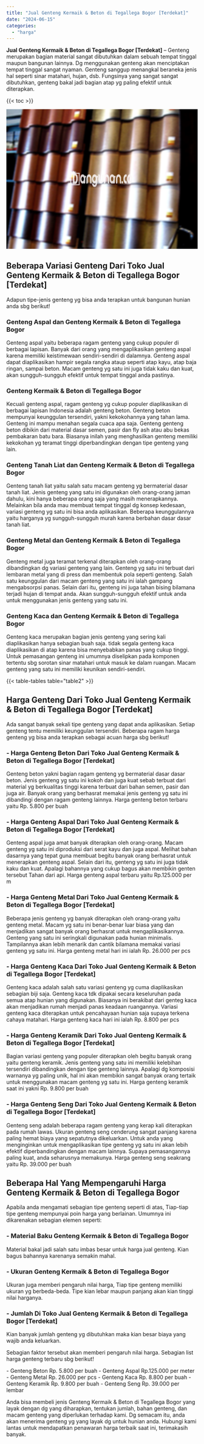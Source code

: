 ```yaml
---
title: "Jual Genteng Kermaik & Beton di Tegallega Bogor [Terdekat]"
date: "2024-06-15"
categories: 
  - "harga"
---
```


**Jual Genteng Kermaik & Beton di Tegallega Bogor \[Terdekat\]** – Genteng merupakan bagian material sangat dibutuhkan dalam sebuah tempat tinggal maupun bangunan lainnya. Dg menggunakan genteng akan menciptakan tempat tinggal sangat nyaman. Genteng sanggup menangkal beraneka jenis hal seperti sinar matahari, hujan, dsb. Fungsinya yang sangat sangat dibutuhkan, genteng bakal jadi bagian atap yg paling efektif untuk diterapkan.

{{< toc >}}

![Jual Genteng Kermaik & Beton di Tegallega Bogor [Terdekat]](/images/genteng-minimalis-murah14.png)

## Beberapa Variasi Genteng Dari Toko Jual Genteng Kermaik & Beton di Tegallega Bogor \[Terdekat\]

Adapun tipe-jenis genteng yg bisa anda terapkan untuk bangunan hunian anda sbg berikut!

### Genteng Aspal dan Genteng Kermaik & Beton di Tegallega Bogor

Genteng aspal yaitu beberapa ragam genteng yang cukup populer di berbagai lapisan. Banyak dari orang yang mengaplikasikan genteng aspal karena memiliki keistimewaan sendiri-sendiri di dalamnya. Genteng aspal dapat diaplikasikan hampir segala rangka ataup seperti atap kayu, atap baja ringan, sampai beton. Macam genteng yg satu ini juga tidak kaku dan kuat, akan sungguh-sungguh efektif untuk tempat tinggal anda pastinya.

### Genteng Kermaik & Beton di Tegallega Bogor

Kecuali genteng aspal, ragam genteng yg cukup populer diaplikasikan di berbagai lapisan Indonesia adalah genteng beton. Genteng beton mempunyai keunggulan tersendiri, yakni kekokohannya yang tahan lama. Genteng ini mampu menahan segala cuaca apa saja. Genteng genteng beton dibikin dari material dasar semen, pasir dan fly ash atau abu bekas pembakaran batu bara. Biasanya inilah yang menghasilkan genteng memiliki kekokohan yg teramat tinggi diperbandingkan dengan tipe genteng yang lain.

### Genteng Tanah Liat dan Genteng Kermaik & Beton di Tegallega Bogor

Genteng tanah liat yaitu salah satu macam genteng yg bermaterial dasar tanah liat. Jenis genteng yang satu ini digunakan oleh orang-orang jaman dahulu, kini hanya beberapa orang saja yang masih menerapkannya. Melainkan bila anda mau membuat tempat tinggal dg konsep kedesaan, variasi genteng yg satu ini bisa anda aplikasikan. Beberapa keunggulannya yaitu harganya yg sungguh-sungguh murah karena berbahan dasar dasar tanah liat.

### Genteng Metal dan Genteng Kermaik & Beton di Tegallega Bogor

Genteng metal juga teramat terkenal diterapkan oleh orang-orang dibandingkan dg variasi genteng yang lain. Genteng yg satu ini terbuat dari lembaran metal yang di press dan membentuk pola seperti genteng. Salah satu keunggulan dari macam genteng yang satu ini ialah gampang mengabsorpsi panas. Selain dari itu, genteng ini juga tahan bising bilamana terjadi hujan di tempat anda. Akan sungguh-sungguh efektif untuk anda untuk menggunakan jenis genteng yang satu ini.

### Genteng Kaca dan Genteng Kermaik & Beton di Tegallega Bogor

Genteng kaca merupakan bagian jenis genteng yang sering kali diaplikasikan hanya sebagian buah saja. tidak segala genteng kaca diaplikasikan di atap karena bisa menyebabkan panas yang cukup tinggi. Untuk pemasangan genteng ini umumnya diselipkan pada komponen tertentu sbg sorotan sinar matahari untuk masuk ke dalam ruangan. Macam genteng yang satu ini memiliki keunikan sendiri-sendiri.

{{< table-tables table="table2" >}}

## Harga Genteng Dari Toko Jual Genteng Kermaik & Beton di Tegallega Bogor \[Terdekat\]

Ada sangat banyak sekali tipe genteng yang dapat anda aplikasikan. Setiap genteng tentu memiliki keunggulan tersendiri. Beberapa ragam harga genteng yg bisa anda terapkan sebagai acuan harga sbg berikut!

### \- Harga Genteng Beton Dari Toko Jual Genteng Kermaik & Beton di Tegallega Bogor \[Terdekat\]

Genteng beton yakni bagian ragam genteng yg bermaterial dasar dasar beton. Jenis genteng yg satu ini kokoh dan juga kuat sebab terbuat dari material yg berkualitas tinggi karena terbuat dari bahan semen, pasir dan juga air. Banyak orang yang berhasrat memakai jenis genteng yg satu ini dibandingi dengan ragam genteng lainnya. Harga genteng beton terbaru yaitu Rp. 5.800 per buah

### \- Harga Genteng Aspal Dari Toko Jual Genteng Kermaik & Beton di Tegallega Bogor \[Terdekat\]

Genteng aspal juga amat banyak diterapkan oleh orang-orang. Macam genteng yg satu ini diproduksi dari serat kayu dan juga aspal. Melihat bahan dasarnya yang tepat guna membuat begitu banyak orang berhasrat untuk menerapkan genteng aspal. Selain dari itu, genteng yg satu ini juga tidak kaku dan kuat. Apalagi bahannya yang cukup bagus akan membikin genten tersebut Tahan dari api. Harga genteng aspal terbaru yaitu Rp.125.000 per m

### \- Harga Genteng Metal Dari Toko Jual Genteng Kermaik & Beton di Tegallega Bogor \[Terdekat\]

Beberapa jenis genteng yg banyak diterapkan oleh orang-orang yaitu genteng metal. Macam yg satu ini benar-benar luar biasa yang dan menjadikan sangat banyak orang berhasrat untuk mengaplikasikannya. Genteng yang satu ini seringkali digunakan pada hunian minimalis. Tampilannya akan lebih menarik dan cantik bilamana memakai variasi genteng yg satu ini. Harga genteng metal hari ini ialah Rp. 26.000 per pcs

### \- Harga Genteng Kaca Dari Toko Jual Genteng Kermaik & Beton di Tegallega Bogor \[Terdekat\]

Genteng kaca adalah salah satu variasi genteng yg cuma diaplikasikan sebagian biji saja. Genteng kaca tdk dipakai secara keseluruhan pada semua atap hunian yang digunakan. Biasanya ini berakibat dari genteg kaca akan menjadikan rumah menjadi panas keadaan ruangannya. Variasi genteng kaca diterapkan untuk pencahayaan hunian saja supaya terkena cahaya matahari. Harga genteng kaca hari ini ialah Rp. 8.800 per pcs

### \- Harga Genteng Keramik Dari Toko Jual Genteng Kermaik & Beton di Tegallega Bogor \[Terdekat\]

Bagian variasi genteng yang populer diterapkan oleh begitu banyak orang yaitu genteng keramik. Jenis genteng yang satu ini memiliki kelebihan tersendiri dibandingkan dengan tipe genteng lainnya. Apalagi dg komposisi warnanya yg paling unik, hal ini akan membikin sangat banyak orang tertaik untuk menggunakan macam genteng yg satu ini. Harga genteng keramik saat ini yakni Rp. 9.800 per buah

### \- Harga Genteng Seng Dari Toko Jual Genteng Kermaik & Beton di Tegallega Bogor \[Terdekat\]

Genteng seng adalah beberapa ragam genteng yang kerap kali diterapkan pada rumah lawas. Ukuran genteng seng cenderung sangat panjang karena paling hemat biaya yang sepatutnya dikeluarkan. Untuk anda yang menginginkan untuk mengaplikasikan tipe genteng yg satu ini akan lebih efektif diperbandingkan dengan macam lainnya. Supaya pemasangannya paling kuat, anda seharusnya memakunya. Harga genteng seng seakrang yaitu Rp. 39.000 per buah

## Beberapa Hal Yang Mempengaruhi Harga Genteng Kermaik & Beton di Tegallega Bogor

Apabila anda mengamati sebagian tipe genteng seperti di atas, Tiap-tiap tipe genteng mempunyai poin harga yang berlainan. Umumnya ini dikarenakan sebagian elemen seperti:

### \- Material Baku Genteng Kermaik & Beton di Tegallega Bogor

Material bakal jadi salah satu imbas besar untuk harga jual genteng. Kian bagus bahannya karenanya semakin mahal.

### \- Ukuran Genteng Kermaik & Beton di Tegallega Bogor

Ukuran juga memberi pengaruh nilai harga, Tiap tipe genteng memiliki ukuran yg berbeda-beda. Tipe kian lebar maupun panjang akan kian tinggi nilai harganya.

### \- Jumlah Di Toko Jual Genteng Kermaik & Beton di Tegallega Bogor \[Terdekat\]

Kian banyak jumlah genteng yg dibutuhkan maka kian besar biaya yang wajib anda keluarkan.

Sebagian faktor tersebut akan memberi pengaruh nilai harga. Sebagian list harga genteng terbaru sbg berikut!

\- Genteng Beton Rp. 5.800 per buah - Genteng Aspal Rp.125.000 per meter - Genteng Metal Rp. 26.000 per pcs - Genteng Kaca Rp. 8.800 per buah - Genteng Keramik Rp. 9.800 per buah - Genteng Seng Rp. 39.000 per lembar

Anda bisa membeli jenis Genteng Kermaik & Beton di Tegallega Bogor yang layak dengan dg yang diharapkan, tentukan jumlah, bahan genteng, dan macam genteng yang diperlukan terhadap kami. Dg semacam itu, anda akan menerima genteng yg yang layak dg untuk hunian anda. Hubungi kami lantas untuk mendapatkan penawaran harga terbaik saat ini, terimakasih banyak.
